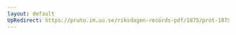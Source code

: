```yaml
---
layout: default
UpRedirect: https://pruto.im.uu.se/riksdagen-records-pdf/1875/prot-1875--ak--036/prot-1875--ak--036_020.pdf
---
```

